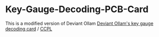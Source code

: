 # Key-Gauge-Decoding-PCB-Card
This is a modified version of Deviant Ollam [Deviant Ollam's key gauge decoding card](https://github.com/angrypig7/Key-Gauge-Decoding-PCB-Card) / [CCPL](https://creativecommons.org/licenses/by-nc-sa/2.0/legalcode)
